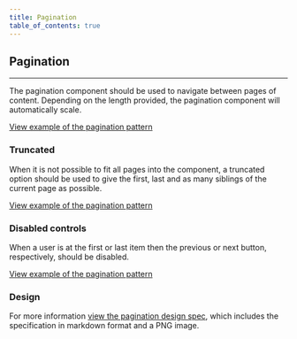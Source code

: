 ```yaml
---
title: Pagination
table_of_contents: true
---
```


## Pagination

<hr>

The pagination component should be used to navigate between pages of content. Depending on the length provided, the pagination component will automatically scale.

<a href="https://canonical-web-and-design.github.io/vanilla-framework/examples/patterns/pagination/pagination"
    class="js-example">
View example of the pagination pattern
</a>

### Truncated

When it is not possible to fit all pages into the component, a truncated option should be used to give the first, last and as many siblings of the current page as possible.

<a href="https://canonical-web-and-design.github.io/vanilla-framework/examples/patterns/pagination/pagination-truncated"
    class="js-example">
View example of the pagination pattern
</a>

### Disabled controls

When a user is at the first or last item then the previous or next button, respectively, should be disabled.

<a href="https://canonical-web-and-design.github.io/vanilla-framework/examples/patterns/pagination/pagination-disabled"
    class="js-example">
View example of the pagination pattern
</a>

### Design

For more information [view the pagination design spec](https://github.com/ubuntudesign/vanilla-design/tree/master/Pagination), which includes the specification in markdown format and a PNG image.
